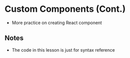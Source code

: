 # Custom Components (Cont.)
- More practice on creating React component

## Notes
- The code in this lesson is just for syntax reference